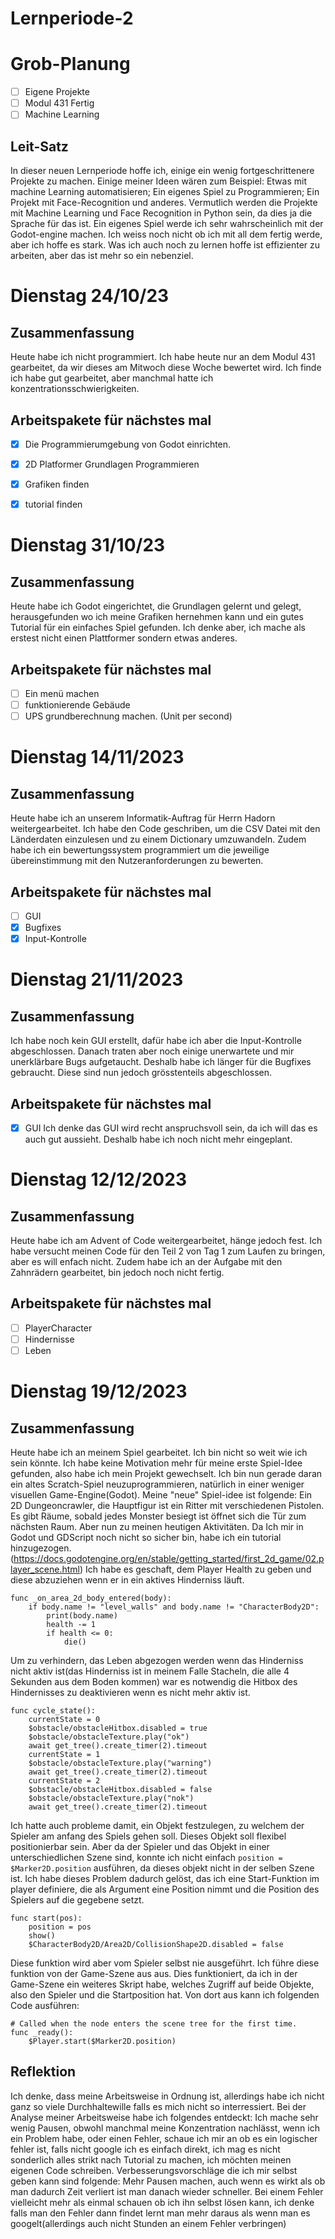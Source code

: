 # Lernperiode-2

# Grob-Planung 
- [ ] Eigene Projekte
- [ ] Modul 431 Fertig
- [ ] Machine Learning

## Leit-Satz

In dieser neuen Lernperiode hoffe ich, einige ein wenig fortgeschrittenere Projekte zu machen. Einige meiner Ideen wären zum Beispiel: Etwas mit machine Learning automatisieren; Ein eigenes Spiel zu Programmieren; Ein Projekt mit Face-Recognition und anderes. Vermutlich werden die Projekte mit Machine Learning und Face Recognition in Python sein, da dies ja die Sprache für das ist. Ein eigenes Spiel werde ich sehr wahrscheinlich mit der Godot-engine machen. Ich weiss noch nicht ob ich mit all dem fertig werde, aber ich hoffe es stark. Was ich auch noch zu lernen hoffe ist effizienter zu arbeiten, aber das ist mehr so ein nebenziel.

# Dienstag 24/10/23
## Zusammenfassung
Heute habe ich nicht programmiert. Ich habe heute nur an dem Modul 431 gearbeitet, da wir dieses am Mitwoch diese Woche bewertet wird. Ich finde ich habe gut gearbeitet, aber manchmal hatte ich konzentrationsschwierigkeiten.

## Arbeitspakete für nächstes mal
- [x] Die Programmierumgebung von Godot einrichten.
- [x] 2D Platformer Grundlagen Programmieren
- [x] Grafiken finden
- [x] tutorial finden


# Dienstag 31/10/23
## Zusammenfassung
Heute habe ich Godot eingerichtet, die Grundlagen gelernt und gelegt, herausgefunden wo ich meine Grafiken hernehmen kann und ein gutes Tutorial für ein einfaches Spiel gefunden. Ich denke aber, ich mache als erstest nicht einen Plattformer sondern etwas anderes. 

## Arbeitspakete für nächstes mal
- [ ] Ein menü machen
- [ ] funktionierende Gebäude
- [ ] UPS grundberechnung machen. (Unit per second)

# Dienstag 14/11/2023
## Zusammenfassung
Heute habe ich an unserem Informatik-Auftrag für Herrn Hadorn weitergearbeitet. Ich habe den Code geschriben, um die CSV Datei mit den Länderdaten einzulesen und zu einem Dictionary umzuwandeln. Zudem habe ich ein bewertungssystem programmiert um die jeweilige übereinstimmung mit den Nutzeranforderungen zu bewerten.

## Arbeitspakete für nächstes mal
- [ ] GUI
- [x] Bugfixes
- [x] Input-Kontrolle

# Dienstag 21/11/2023
## Zusammenfassung
Ich habe noch kein GUI erstellt, dafür habe ich aber die Input-Kontrolle abgeschlossen. Danach traten aber noch einige unerwartete und mir unerklärbare Bugs aufgetaucht. Deshalb habe ich länger für die Bugfixes gebraucht. Diese sind nun jedoch grösstenteils abgeschlossen.
## Arbeitspakete für nächstes mal
- [X] GUI
Ich denke das GUI wird recht anspruchsvoll sein, da ich will das es auch gut aussieht. Deshalb habe ich noch nicht mehr eingeplant.

# Dienstag 12/12/2023
## Zusammenfassung
Heute habe ich am Advent of Code weitergearbeitet, hänge jedoch fest. Ich habe versucht meinen Code für den Teil 2 von Tag 1 zum Laufen zu bringen, aber es will enfach nicht. Zudem habe ich an der Aufgabe mit den Zahnrädern gearbeitet, bin jedoch noch nicht fertig.
## Arbeitspakete für nächstes mal
- [ ] PlayerCharacter
- [ ] Hindernisse
- [ ] Leben

# Dienstag 19/12/2023
## Zusammenfassung
Heute habe ich an meinem Spiel gearbeitet. Ich bin nicht so weit wie ich sein könnte. Ich habe keine Motivation mehr für meine erste Spiel-Idee gefunden, also habe ich mein Projekt gewechselt. Ich bin nun gerade daran ein altes Scratch-Spiel neuzuprogrammieren, natürlich in einer weniger visuellen Game-Engine(Godot). Meine "neue" Spiel-idee ist folgende: Ein 2D Dungeoncrawler, die Hauptfigur ist ein Ritter mit verschiedenen Pistolen. Es gibt Räume, sobald jedes Monster besiegt ist öffnet sich die Tür zum nächsten Raum. Aber nun zu meinen heutigen Aktivitäten. 
Da Ich mir in Godot und GDScript noch nicht so sicher bin, habe ich ein tutorial hinzugezogen.(https://docs.godotengine.org/en/stable/getting_started/first_2d_game/02.player_scene.html)
Ich habe es geschaft, dem Player Health zu geben und diese abzuziehen wenn er in ein aktives Hinderniss läuft. 
```GDScript
func _on_area_2d_body_entered(body):
	if body.name != "level_walls" and body.name != "CharacterBody2D":
		print(body.name)
		health -= 1
		if health <= 0:
			die()
```
Um zu verhindern, das Leben abgezogen werden wenn das Hinderniss nicht aktiv ist(das Hinderniss ist in meinem Falle Stacheln, die alle 4 Sekunden aus dem Boden kommen) war es notwendig die Hitbox des Hindernisses zu deaktivieren wenn es nicht mehr aktiv ist.
```GDScript
func cycle_state():
	currentState = 0
	$obstacle/obstacleHitbox.disabled = true
	$obstacle/obstacleTexture.play("ok")
	await get_tree().create_timer(2).timeout
	currentState = 1
	$obstacle/obstacleTexture.play("warning")
	await get_tree().create_timer(2).timeout
	currentState = 2
	$obstacle/obstacleHitbox.disabled = false
	$obstacle/obstacleTexture.play("nok")
	await get_tree().create_timer(2).timeout
```
Ich hatte auch probleme damit, ein Objekt festzulegen, zu welchem der Spieler am anfang des Spiels gehen soll. Dieses Objekt soll flexibel positionierbar sein. Aber da der Spieler und das Objekt in einer unterschiedlichen Szene sind, konnte ich nicht einfach ```position = $Marker2D.position``` ausführen, da dieses objekt nicht in der selben Szene ist. Ich habe dieses Problem dadurch gelöst, das ich eine Start-Funktion im player definiere, die als Argument eine Position nimmt und die Position des Spielers auf die gegebene setzt.
```GDScript
func start(pos):
	position = pos
	show()
	$CharacterBody2D/Area2D/CollisionShape2D.disabled = false
```
Diese funktion wird aber vom Spieler selbst nie ausgeführt. Ich führe diese funktion von der Game-Szene aus aus. Dies funktioniert, da ich in der Game-Szene ein weiteres Skript habe, welches Zugriff auf beide Objekte, also den Spieler und die Startposition hat. Von dort aus kann ich folgenden Code ausführen:
```GDScript
# Called when the node enters the scene tree for the first time.
func _ready():
	$Player.start($Marker2D.position)
```

## Reflektion
Ich denke, dass meine Arbeitsweise in Ordnung ist, allerdings habe ich nicht ganz so viele Durchhaltewille falls es mich nicht so interressiert. Bei der Analyse meiner Arbeitsweise habe ich folgendes entdeckt: Ich mache sehr wenig Pausen, obwohl manchmal meine Konzentration nachlässt, wenn ich ein Problem habe, oder einen Fehler, schaue ich mir an ob es ein logischer fehler ist, falls nicht google ich es einfach direkt, ich mag es nicht sonderlich alles strikt nach Tutorial zu machen, ich möchten meinen eigenen Code schreiben. Verbesserungsvorschläge die ich mir selbst geben kann sind folgende: Mehr Pausen machen, auch wenn es wirkt als ob man dadurch Zeit verliert ist man danach wieder schneller. Bei einem Fehler vielleicht mehr als einmal schauen ob ich ihn selbst lösen kann, ich denke falls man den Fehler dann findet lernt man mehr daraus als wenn man es googelt(allerdings auch nicht Stunden an einem Fehler verbringen)

